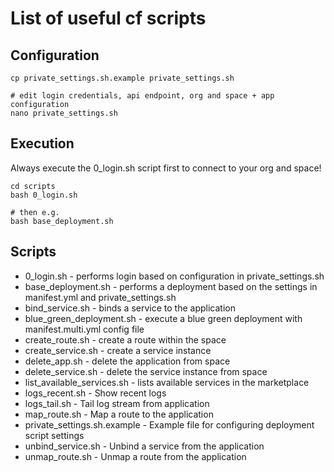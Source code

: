 # List of useful cf scripts

## Configuration
```
cp private_settings.sh.example private_settings.sh

# edit login credentials, api endpoint, org and space + app configuration
nano private_settings.sh
```

## Execution

Always execute the 0_login.sh script first to connect to your org and space!

```
cd scripts
bash 0_login.sh

# then e.g.
bash base_deployment.sh
```

## Scripts

* 0_login.sh - performs login based on configuration in private_settings.sh
* base_deployment.sh - performs a deployment based on the settings in manifest.yml and private_settings.sh
* bind_service.sh - binds a service to the application
* blue_green_deployment.sh - execute a blue green deployment with manifest.multi.yml config file
* create_route.sh - create a route within the space
* create_service.sh - create a service instance
* delete_app.sh - delete the application from space
* delete_service.sh - delete the service instance from space
* list_available_services.sh - lists available services in the marketplace
* logs_recent.sh - Show recent logs
* logs_tail.sh - Tail log stream from application
* map_route.sh - Map a route to the application
* private_settings.sh.example - Example file for configuring deployment script settings
* unbind_service.sh - Unbind a service from the application
* unmap_route.sh - Unmap a route from the application
